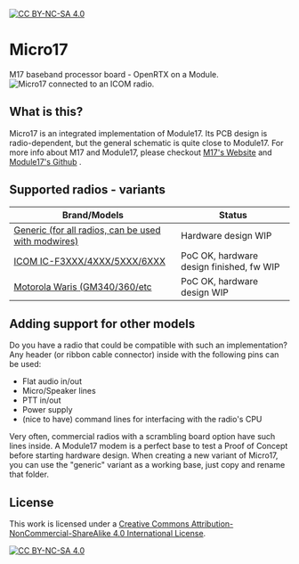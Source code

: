 
[![CC BY-NC-SA 4.0][cc-by-nc-sa-shield]][cc-by-nc-sa]

# Micro17
M17 baseband processor board - OpenRTX on a Module.
![Micro17 connected to an ICOM radio.](/icom_ICF3_4_5_6XXX/icom_micro17_board1.jpg)

## What is this?
Micro17 is an integrated implementation of Module17. Its PCB design is radio-dependent, but the general schematic is quite close to Module17. 
For more info about M17 and Module17, please checkout [M17's Website](https://m17project.org/) and [Module17's Github](https://github.com/M17-Project/Module_17) .

## Supported radios - variants
|Brand/Models|Status|
|-----------------|-------|
|[Generic (for all radios, can be used with modwires)](/generic/)|Hardware design WIP|
|[ICOM IC-F3XXX/4XXX/5XXX/6XXX](/icom_ICF3_4_5_6XXX/)|PoC OK, hardware design finished, fw WIP|
|[Motorola Waris (GM340/360/etc](/moto_waris/)|PoC OK, hardware design WIP|

## Adding support for other models
Do you have a radio that could be compatible with such an implementation? 
Any header (or ribbon cable connector) inside with the following pins can be used:
 - Flat audio in/out
 - Micro/Speaker lines
 - PTT in/out
 - Power supply 
 - (nice to have) command lines for interfacing with the radio's CPU
 
Very often, commercial radios with a scrambling board option have such lines inside. A Module17 modem is a perfect base to test a Proof of Concept before starting hardware design.
When creating a new variant of Micro17, you can use the "generic" variant as a working base, just copy and rename that folder.

## License
This work is licensed under a
[Creative Commons Attribution-NonCommercial-ShareAlike 4.0 International License][cc-by-nc-sa].

[![CC BY-NC-SA 4.0][cc-by-nc-sa-image]][cc-by-nc-sa]

[cc-by-nc-sa]: http://creativecommons.org/licenses/by-nc-sa/4.0/
[cc-by-nc-sa-image]: https://licensebuttons.net/l/by-nc-sa/4.0/88x31.png
[cc-by-nc-sa-shield]: https://img.shields.io/badge/License-CC%20BY--NC--SA%204.0-lightgrey.svg

